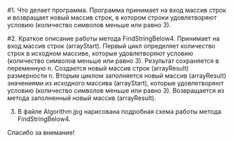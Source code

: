 #1. Что делает программа.
Программа принимает на вход массив строк и возвращает новый массив строк, в котором строки удовлетворяют условию (количество символов меньше или равно 3).

#2. Краткое описание работы метода FindStringBelow4.
Принимает на вход массив строк (arrayStart).
Первый цикл определяет количество строк в исходном массиве, которые удовлетворяют условию (количество символов меньше или равно 3). Результат сохраняется в переменную n.
Создается новый массив строк (arrayResult) размерности n.
Вторым циклом заполняется новый массив (arrayResult) значениями из исходного массива (arrayStart), которые удовлетворяют условию (количество символов меньше или равно 3).
Возвращается из метода заполненный новый массив (arrayResult).

3. В файле Algorithm.jpg нарисована подробная схема работы метода FindStringBelow4.

Спасибо за внимание!